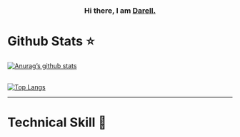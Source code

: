 <h3 align="center">
Hi there, I am <a href="#" target="_blank" rel="nonreferrer">Darell.</a>
</h3>



<h1>Github Stats ⭐</h1>

[![Anurag’s github stats](https://github-readme-stats.vercel.app/api?username=PurplishCode)](https://github.com/PurplishCode)
<br><br>



[![Top Langs](https://github-readme-stats.vercel.app/api/top-langs/?username=PurplishCode&layout=compact)](https://github.com/PurplishCode)
<hr>

<h1>Technical Skill 💼</h1>

